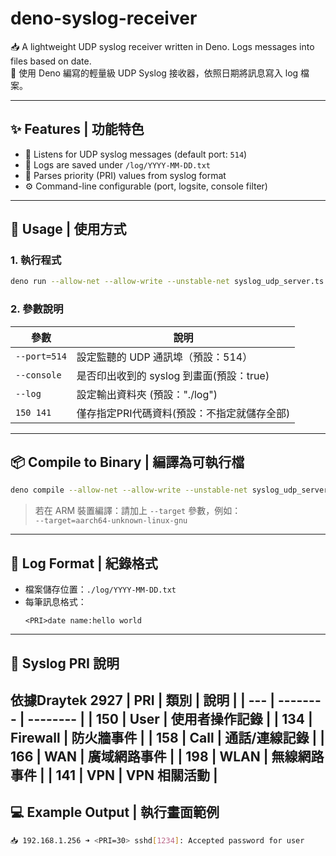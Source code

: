 # deno-syslog-receiver

📥 A lightweight UDP syslog receiver written in Deno. Logs messages into files based on date.  
📘 使用 Deno 編寫的輕量級 UDP Syslog 接收器，依照日期將訊息寫入 log 檔案。

---

## ✨ Features | 功能特色

- 📡 Listens for UDP syslog messages (default port: `514`)
- 📁 Logs are saved under `/log/YYYY-MM-DD.txt`
- 🧠 Parses priority (PRI) values from syslog format
- ⚙️ Command-line configurable (port, logsite, console filter)

---

## 🚀 Usage | 使用方式

### 1. 執行程式

```bash
deno run --allow-net --allow-write --unstable-net syslog_udp_server.ts --port=514 --console=true 150,141
```

### 2. 參數說明

| 參數         | 說明                                  |
|--------------|---------------------------------------|
| `--port=514` | 設定監聽的 UDP 通訊埠（預設：514）   |
| `--console`  | 是否印出收到的 syslog 到畫面(預設：true)          |
| `--log`     | 設定輸出資料夾 (預設："./log")          |
| `150 141`     | 僅存指定PRI代碼資料(預設：不指定就儲存全部)       |

---

## 📦 Compile to Binary | 編譯為可執行檔

```bash
deno compile --allow-net --allow-write --unstable-net syslog_udp_server.ts
```

> 若在 ARM 裝置編譯：請加上 `--target` 參數，例如：  
> `--target=aarch64-unknown-linux-gnu`

---

## 📁 Log Format | 紀錄格式

- 檔案儲存位置：`./log/YYYY-MM-DD.txt`
- 每筆訊息格式：
  ```
  <PRI>date name:hello world
  ```

---

## 🧾 Syslog PRI 說明
依據Draytek 2927
| PRI | 類別       | 說明       |
| --- | -------- | -------- |
| 150 | User     | 使用者操作記錄  |
| 134 | Firewall | 防火牆事件    |
| 158 | Call     | 通話/連線記錄  |
| 166 | WAN      | 廣域網路事件   |
| 198 | WLAN     | 無線網路事件   |
| 141 | VPN      | VPN 相關活動 |
---
## 💻 Example Output | 執行畫面範例

```bash
📥 192.168.1.256 ➜ <PRI=30> sshd[1234]: Accepted password for user
```

